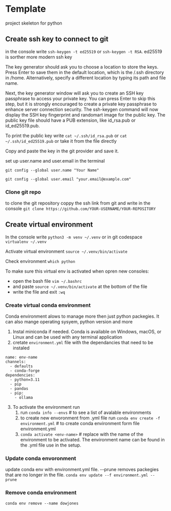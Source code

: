 # Template
project skeleton for python 

## Create ssh key to connect to git
in the console write `ssh-keygen -t ed25519` or `ssh-keygen -t RSA`. ed25519 is sorther more modern ssh key

The key generator should ask you to choose a location to store the keys. Press Enter to save them in the default location, which is the /.ssh directory in /home. Alternatively, specify a different location by typing its path and file name.

Next, the key generator window will ask you to create an SSH key passphrase to access your private key. You can press Enter to skip this step, but it is strongly encouraged to create a private key passphrase to enhance server connection security. The ssh-keygen command will now display the SSH key fingerprint and randomart image for the public key. The public key file should have a PUB extension, like id_rsa.pub or id_ed25519.pub.

To print the public key write `cat ~/.ssh/id_rsa.pub` or `cat ~/.ssh/id_ed25519.pub` or take it from the file directly 

Copy and paste the key in the git provider and save it.

set up user.name and user.email in the terminal 

`git config --global user.name "Your Name"`

`git config --global user.email "your.email@example.com"`

### Clone git repo 
to clone the git repository coppy the ssh link from git and write in the console `git clone https://github.com/YOUR-USERNAME/YOUR-REPOSITORY`

## Create virtual environment 
In the console write
`python3 -m venv ~/.venv` or in git codespace `virtualenv ~/.venv`

Activate virtual environment 
`source ~/.venv/bin/activate`

Check environment
`which python`

To make sure this virtual env is activated when opren new consoles:
* open the bash file `vim ~/.bashrc`
* and paste `source ~/.venv/bin/activate` at the bottom of the file
* write the file and exit `:wq`

### Create virtual conda environment
Conda environment alows to manage more then just python packegies. It can also mange operating sysyem, python version and more

1. Instal miniconda if needed. Conda is available on Windows, macOS, or Linux and can be used with any terminal application
2. cretate `environment.yml` file with the dependancies that need to be instaled

```
name: env-name
channels:
  - defaults
  - conda-forge
dependencies:
  - python=3.11
  - pip
  - pandas
  - pip:
    - ollama
```

3. To activate the environment run
   1. run `conda info --envs` # to see a list of avalable environments 
   2. to create new envoronment from .yml file run `conda env create -f environment.yml` # to create conda environment form file environment.yml
   3. `conda activate <env-name>` # replace <env-name> with the name of the environment to be activated. The environment name can be found in the .yml file use in the setup.
### Update conda envoronment 
update conda env with environment.yml file. --prune removes packegies that are no longer in the file.
`conda env update --f environment.yml --prune` 

### Remove conda environment
`conda env remove --name dowjones`


